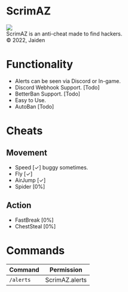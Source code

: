# ScrimAZ
[![](https://poggit.pmmp.io/shield.state/ScrimAS)](https://poggit.pmmp.io/p/ScrimAS)
\
ScrimAZ is an anti-cheat made to find hackers.\
© 2022, Jaiden

# Functionality

- Alerts can be seen via Discord or In-game.
- Discord Webhook Support. [Todo]
- BetterBan Support. [Todo]
- Easy to Use.
- AutoBan [Todo]

# Cheats
## Movement
- Speed [✓] buggy sometimes.
- Fly [✓]
- AirJump [✓]
- Spider [0%]
## Action
- FastBreak [0%]
- ChestSteal [0%]

# Commands

|**Command**|**Permission**|
|-----------|---------------|
|`/alerts`|ScrimAZ.alerts|